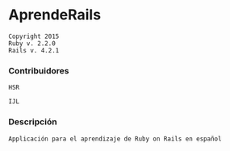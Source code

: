 # AprendeRails
	Copyright 2015
	Ruby v. 2.2.0
	Rails v. 4.2.1

### Contribuidores

	HSR

	IJL

### Descripción
	
	Applicación para el aprendizaje de Ruby on Rails en español
